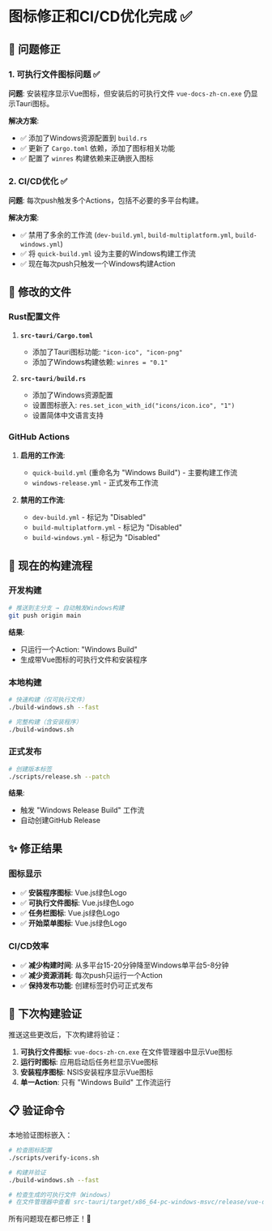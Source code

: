 # 图标修正和CI/CD优化完成 ✅

## 🔧 问题修正

### 1. 可执行文件图标问题 ✅
**问题**: 安装程序显示Vue图标，但安装后的可执行文件 `vue-docs-zh-cn.exe` 仍显示Tauri图标。

**解决方案**:
- ✅ 添加了Windows资源配置到 `build.rs`
- ✅ 更新了 `Cargo.toml` 依赖，添加了图标相关功能
- ✅ 配置了 `winres` 构建依赖来正确嵌入图标

### 2. CI/CD优化 ✅  
**问题**: 每次push触发多个Actions，包括不必要的多平台构建。

**解决方案**:
- ✅ 禁用了多余的工作流 (`dev-build.yml`, `build-multiplatform.yml`, `build-windows.yml`)
- ✅ 将 `quick-build.yml` 设为主要的Windows构建工作流
- ✅ 现在每次push只触发一个Windows构建Action

## 📁 修改的文件

### Rust配置文件
1. **`src-tauri/Cargo.toml`**
   - 添加了Tauri图标功能: `"icon-ico", "icon-png"`
   - 添加了Windows构建依赖: `winres = "0.1"`

2. **`src-tauri/build.rs`**
   - 添加了Windows资源配置
   - 设置图标嵌入: `res.set_icon_with_id("icons/icon.ico", "1")`
   - 设置简体中文语言支持

### GitHub Actions
1. **启用的工作流**:
   - `quick-build.yml` (重命名为 "Windows Build") - 主要构建工作流
   - `windows-release.yml` - 正式发布工作流

2. **禁用的工作流**:
   - `dev-build.yml` - 标记为 "Disabled"
   - `build-multiplatform.yml` - 标记为 "Disabled"  
   - `build-windows.yml` - 标记为 "Disabled"

## 🚀 现在的构建流程

### 开发构建
```bash
# 推送到主分支 → 自动触发Windows构建
git push origin main
```
**结果**: 
- 只运行一个Action: "Windows Build"
- 生成带Vue图标的可执行文件和安装程序

### 本地构建
```bash
# 快速构建（仅可执行文件）
./build-windows.sh --fast

# 完整构建（含安装程序）
./build-windows.sh
```

### 正式发布
```bash
# 创建版本标签
./scripts/release.sh --patch
```
**结果**:
- 触发 "Windows Release Build" 工作流
- 自动创建GitHub Release

## ✨ 修正结果

### 图标显示
- ✅ **安装程序图标**: Vue.js绿色Logo
- ✅ **可执行文件图标**: Vue.js绿色Logo  
- ✅ **任务栏图标**: Vue.js绿色Logo
- ✅ **开始菜单图标**: Vue.js绿色Logo

### CI/CD效率
- ✅ **减少构建时间**: 从多平台15-20分钟降至Windows单平台5-8分钟
- ✅ **减少资源消耗**: 每次push只运行一个Action
- ✅ **保持发布功能**: 创建标签时仍可正式发布

## 🔄 下次构建验证

推送这些更改后，下次构建将验证：

1. **可执行文件图标**: `vue-docs-zh-cn.exe` 在文件管理器中显示Vue图标
2. **运行时图标**: 应用启动后任务栏显示Vue图标
3. **安装程序图标**: NSIS安装程序显示Vue图标
4. **单一Action**: 只有 "Windows Build" 工作流运行

## 📋 验证命令

本地验证图标嵌入：
```bash
# 检查图标配置
./scripts/verify-icons.sh

# 构建并验证
./build-windows.sh --fast

# 检查生成的可执行文件（Windows）
# 在文件管理器中查看 src-tauri/target/x86_64-pc-windows-msvc/release/vue-docs-zh-cn.exe
```

所有问题现在都已修正！🎉
